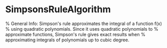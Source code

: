 # SimpsonsRuleAlgorithm

% General Info: Simpson's rule approximates the integral of a function f(x)
% using quadratic polynomials. Since it uses quadratic polynomials to
% approximate functions, Simpson's rule gives exact results when
% approximating integrals of polynomials up to cubic degree.
